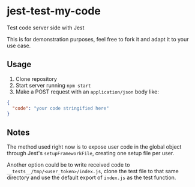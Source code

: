 # jest-test-my-code

Test code server side with Jest

This is for demonstration purposes, feel free to fork it and adapt it to your use case.

## Usage

1. Clone repository
2. Start server running `npm start`
3. Make a POST request with an `application/json` body like:

```json
{
  "code": "your code stringified here"
}
```

## Notes

The method used right now is to expose user code in the global object through Jest's `setupFrameworkFile`, creating one setup file per user.

Another option could be to write received code to `__tests__/tmp/<user_token>/index.js`, clone the test file to that same directory and use the default export of `index.js` as the test function.
